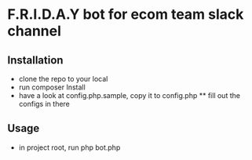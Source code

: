 # F.R.I.D.A.Y bot for ecom team slack channel

## Installation
* clone the repo to your local
* run composer Install
* have a look at config.php.sample, copy it to config.php
** fill out the configs in there

## Usage
* in project root, run php bot.php
